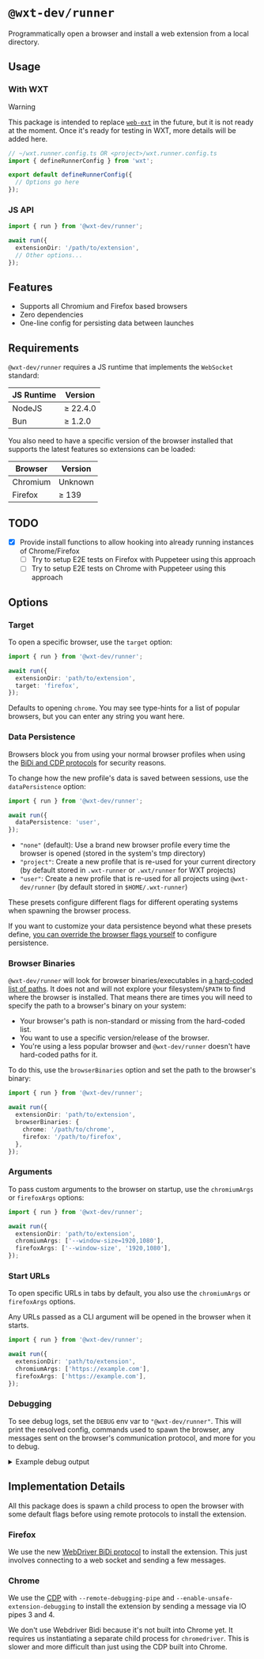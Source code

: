 # `@wxt-dev/runner`

Programmatically open a browser and install a web extension from a local directory.

## Usage

### With WXT

> [!WARNING]
> This package is intended to replace [`web-ext`](https://github.com/mozilla/web-ext) in the future, but it is not ready at the moment. Once it's ready for testing in WXT, more details will be added here.

```ts
// ~/wxt.runner.config.ts OR <project>/wxt.runner.config.ts
import { defineRunnerConfig } from 'wxt';

export default defineRunnerConfig({
  // Options go here
});
```

### JS API

```ts
import { run } from '@wxt-dev/runner';

await run({
  extensionDir: '/path/to/extension',
  // Other options...
});
```

## Features

- Supports all Chromium and Firefox based browsers
- Zero dependencies
- One-line config for persisting data between launches

## Requirements

`@wxt-dev/runner` requires a JS runtime that implements the `WebSocket` standard:

| JS Runtime | Version     |
| ---------- | ----------- |
| NodeJS     | &ge; 22.4.0 |
| Bun        | &ge; 1.2.0  |

You also need to have a specific version of the browser installed that supports the latest features so extensions can be loaded:

| Browser  | Version  |
| -------- | -------- |
| Chromium | Unknown  |
| Firefox  | &ge; 139 |

## TODO

- [x] Provide install functions to allow hooking into already running instances of Chrome/Firefox
  - [ ] Try to setup E2E tests on Firefox with Puppeteer using this approach
  - [ ] Try to setup E2E tests on Chrome with Puppeteer using this approach

## Options

### Target

To open a specific browser, use the `target` option:

```ts
import { run } from '@wxt-dev/runner';

await run({
  extensionDir: 'path/to/extension',
  target: 'firefox',
});
```

Defaults to opening `chrome`. You may see type-hints for a list of popular browsers, but you can enter any string you want here.

### Data Persistence

Browsers block you from using your normal browser profiles when using the [BiDi and CDP protocols](#implementation-details) for security reasons.

To change how the new profile's data is saved between sessions, use the `dataPersistence` option:

```ts
import { run } from '@wxt-dev/runner';

await run({
  dataPersistence: 'user',
});
```

- `"none"` (default): Use a brand new browser profile every time the browser is opened (stored in the system's tmp directory)
- `"project"`: Create a new profile that is re-used for your current directory (by default stored in `.wxt-runner` or `.wxt/runner` for WXT projects)
- `"user"`: Create a new profile that is re-used for all projects using `@wxt-dev/runner` (by default stored in `$HOME/.wxt-runner`)

These presets configure different flags for different operating systems when spawning the browser process.

If you want to customize your data persistence beyond what these presets define, [you can override the browser flags yourself](#arguments) to configure persistence.

### Browser Binaries

`@wxt-dev/runner` will look for browser binaries/executables in [a hard-coded list of paths](https://github.com/wxt-dev/wxt/blob/main/packages/runner/src/browser-paths.ts). It does not and will not explore your filesystem/`$PATH` to find where the browser is installed. That means there are times you will need to specify the path to a browser's binary on your system:

- Your browser's path is non-standard or missing from the hard-coded list.
- You want to use a specific version/release of the browser.
- You're using a less popular browser and `@wxt-dev/runner` doesn't have hard-coded paths for it.

To do this, use the `browserBinaries` option and set the path to the browser's binary:

```ts
import { run } from '@wxt-dev/runner';

await run({
  extensionDir: 'path/to/extension',
  browserBinaries: {
    chrome: '/path/to/chrome',
    firefox: '/path/to/firefox',
  },
});
```

### Arguments

To pass custom arguments to the browser on startup, use the `chromiumArgs` or `firefoxArgs` options:

```ts
import { run } from '@wxt-dev/runner';

await run({
  extensionDir: 'path/to/extension',
  chromiumArgs: ['--window-size=1920,1080'],
  firefoxArgs: ['--window-size', '1920,1080'],
});
```

### Start URLs

To open specific URLs in tabs by default, you also use the `chromiumArgs` or `firefoxArgs` options.

Any URLs passed as a CLI argument will be opened in the browser when it starts.

```ts
import { run } from '@wxt-dev/runner';

await run({
  extensionDir: 'path/to/extension',
  chromiumArgs: ['https://example.com'],
  firefoxArgs: ['https://example.com'],
});
```

### Debugging

To see debug logs, set the `DEBUG` env var to `"@wxt-dev/runner"`. This will print the resolved config, commands used to spawn the browser, any messages sent on the browser's communication protocol, and more for you to debug.

<details>
<summary>Example debug output</summary>

```plaintext
@wxt-dev/runner:options User options: { extensionDir: 'demo-extension', target: undefined }
@wxt-dev/runner:options Resolved options: {
  browserBinary: '/usr/bin/chromium',
  chromiumArgs: [
    '--disable-features=Translate,OptimizationHints,MediaRouter,DialMediaRouteProvider,CalculateNativeWinOcclusion,InterestFeedContentSuggestions,CertificateTransparencyComponentUpdater,AutofillServerCommunication,PrivacySandboxSettings4',
    '--disable-component-extensions-with-background-pages',
    '--disable-background-networking',
    '--disable-component-update',
    '--disable-client-side-phishing-detection',
    '--disable-sync',
    '--metrics-recording-only',
    '--disable-default-apps',
    '--no-default-browser-check',
    '--no-first-run',
    '--disable-background-timer-throttling',
    '--disable-ipc-flooding-protection',
    '--password-store=basic',
    '--use-mock-keychain',
    '--force-fieldtrials=*BackgroundTracing/default/',
    '--disable-hang-monitor',
    '--disable-prompt-on-repost',
    '--disable-domain-reliability',
    '--propagate-iph-for-testing',
    '--remote-debugging-port=0',
    '--remote-debugging-pipe',
    '--user-data-dir=/tmp/wxt-runner-pWXLO1',
    '--enable-unsafe-extension-debugging'
  ],
  dataDir: '/tmp/wxt-runner-pWXLO1',
  dataPersistence: 'none',
  chromiumRemoteDebuggingPort: 0,
  extensionDir: '/home/aklinker1/Development/github.com/wxt-dev/wxt/packages/runner/demo-extension',
  firefoxArgs: [
    '--new-instance',
    '--no-remote',
    '--profile',
    '/tmp/wxt-runner-pWXLO1',
    '--remote-debugging-port=0',
    'about:debugging#/runtime/this-firefox'
  ],
  firefoxRemoteDebuggingPort: 0,
  target: 'chrome'
}
@wxt-dev/runner:chrome:stderr DevTools listening on ws://127.0.0.1:38397/devtools/browser/93dc4de5-64cb-4e0b-a9d3-7549527015f0
@wxt-dev/runner:cdp Sending command: {
  id: 1,
  method: 'Extensions.loadUnpacked',
  params: {
    path: '/home/aklinker1/Development/github.com/wxt-dev/wxt/packages/runner/demo-extension'
  }
}
@wxt-dev/runner:cdp Received response: { id: 1, result: { id: 'hckhakegfgenefhikdcfkaaonnclljmf' } }
```

</details>

## Implementation Details

All this package does is spawn a child process to open the browser with some default flags before using remote protocols to install the extension.

### Firefox

We use the new [WebDriver BiDi protocol](https://www.w3.org/TR/webdriver-bidi) to install the extension. This just involves connecting to a web socket and sending a few messages.

### Chrome

We use the [CDP](https://chromedevtools.github.io/devtools-protocol/) with `--remote-debugging-pipe` and `--enable-unsafe-extension-debugging` to install the extension by sending a message via IO pipes 3 and 4.

We don't use Webdriver Bidi because it's not built into Chrome yet. It requires us instantiating a separate child process for `chromedriver`. This is slower and more difficult than just using the CDP built into Chrome.
